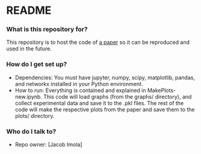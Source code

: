 # README #


### What is this repository for? ###

This repository is to host the code of [a paper](https://arxiv.org/abs/2210.14376)  so it can be reproduced and used in the future.

### How do I get set up? ###

* Dependencies: You must have jupyter, numpy, scipy, matplotlib, pandas, and networkx installed in your Python environment.
* How to run: Everything is contained and explained in MakePlots-new.ipynb. This code will load graphs (from the graphs/ directory), and collect experimental data and save it to the .pkl files. The rest of the code will make the respective plots from the paper and save them to the plots/ directory.

### Who do I talk to? ###

* Repo owner: [Jacob Imola]
